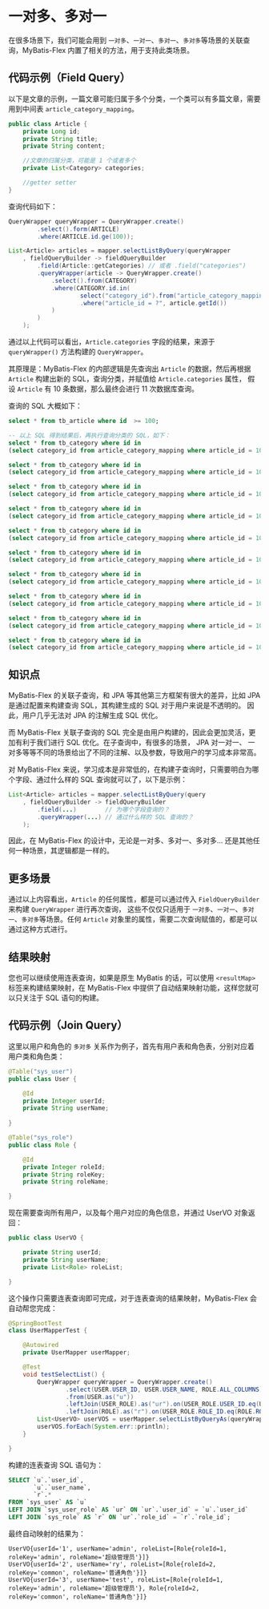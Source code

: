 # 一对多、多对一

在很多场景下，我们可能会用到 `一对多`、`一对一`、`多对一`、`多对多`等场景的关联查询，MyBatis-Flex 内置了相关的方法，用于支持此类场景。

## 代码示例（Field Query）

以下是文章的示例，一篇文章可能归属于多个分类，一个类可以有多篇文章，需要用到中间表 `article_category_mapping`。

```java
public class Article {
    private Long id;
    private String title;
    private String content;

    //文章的归属分类，可能是 1 个或者多个
    private List<Category> categories;

    //getter setter
}
```

查询代码如下：

```java {9-13}
QueryWrapper queryWrapper = QueryWrapper.create()
        .select().form(ARTICLE)
        .where(ARTICLE.id.ge(100));

List<Article> articles = mapper.selectListByQuery(queryWrapper
    , fieldQueryBuilder -> fieldQueryBuilder
        .field(Article::getCategories) // 或者 .field("categories")
        .queryWrapper(article -> QueryWrapper.create()
            .select().from(CATEGORY)
            .where(CATEGORY.id.in(
                    select("category_id").from("article_category_mapping")
                    .where("article_id = ?", article.getId())
            )
        )
    );
```

通过以上代码可以看出，`Article.categories` 字段的结果，来源于  `queryWrapper()` 方法构建的 `QueryWrapper`。

其原理是：MyBatis-Flex 的内部逻辑是先查询出 `Article` 的数据，然后再根据 `Article` 构建出新的 SQL，查询分类，并赋值给 `Article.categories` 属性，
假设 `Article` 有 10 条数据，那么最终会进行 11 次数据库查询。

查询的 SQL 大概如下：

```sql
select * from tb_article where id  >= 100;

-- 以上 SQL 得到结果后，再执行查询分类的 SQL，如下：
select * from tb_category where id in 
(select category_id from article_category_mapping where article_id = 100);

select * from tb_category where id in
(select category_id from article_category_mapping where article_id = 101);

select * from tb_category where id in
(select category_id from article_category_mapping where article_id = 102);

select * from tb_category where id in
(select category_id from article_category_mapping where article_id = 103);

select * from tb_category where id in
(select category_id from article_category_mapping where article_id = 104);

select * from tb_category where id in
(select category_id from article_category_mapping where article_id = 105);

select * from tb_category where id in
(select category_id from article_category_mapping where article_id = 106);

select * from tb_category where id in
(select category_id from article_category_mapping where article_id = 107);

select * from tb_category where id in
(select category_id from article_category_mapping where article_id = 108);

select * from tb_category where id in
(select category_id from article_category_mapping where article_id = 109);
```

## 知识点
MyBatis-Flex 的关联子查询，和 JPA 等其他第三方框架有很大的差异，比如 JPA 是通过配置来构建查询 SQL，其构建生成的 SQL 对于用户来说是不透明的。
因此，用户几乎无法对 JPA 的注解生成 SQL 优化。

而 MyBatis-Flex 关联子查询的 SQL 完全是由用户构建的，因此会更加灵活，更加有利于我们进行 SQL 优化。在子查询中，有很多的场景， JPA 对一对一、
一对多等等不同的场景给出了不同的注解、以及参数，导致用户的学习成本非常高。

对 MyBatis-Flex 来说，学习成本是非常低的，在构建子查询时，只需要明白为哪个字段、通过什么样的 SQL 查询就可以了，以下是示例：

```java 3,4
List<Article> articles = mapper.selectListByQuery(query
    , fieldQueryBuilder -> fieldQueryBuilder
        .field(...)        // 为哪个字段查询的？
        .queryWrapper(...) // 通过什么样的 SQL 查询的？
    );
```

因此，在 MyBatis-Flex 的设计中，无论是一对多、多对一、多对多... 还是其他任何一种场景，其逻辑都是一样的。


## 更多场景

通过以上内容看出，`Article` 的任何属性，都是可以通过传入 `FieldQueryBuilder` 来构建 `QueryWrapper` 进行再次查询，
这些不仅仅只适用于  `一对多`、`一对一`、`多对一`、`多对多`等场景。任何 `Article` 对象里的属性，需要二次查询赋值的，都是可以通过这种方式进行。

## 结果映射

您也可以继续使用连表查询，如果是原生 MyBatis 的话，可以使用 `<resultMap>` 标签来构建结果映射，在 MyBatis-Flex 中提供了自动结果映射功能，这样您就可以只关注于 SQL 语句的构建。

## 代码示例（Join Query）

这里以用户和角色的 `多对多` 关系作为例子，首先有用户表和角色表，分别对应着用户类和角色类：

```java
@Table("sys_user")
public class User {

    @Id
    private Integer userId;
    private String userName;
    
}

@Table("sys_role")
public class Role {

    @Id
    private Integer roleId;
    private String roleKey;
    private String roleName;

}
```

现在需要查询所有用户，以及每个用户对应的角色信息，并通过 UserVO 对象返回：

```java
public class UserVO {

    private String userId;
    private String userName;
    private List<Role> roleList;

}
```

这个操作只需要连表查询即可完成，对于连表查询的结果映射，MyBatis-Flex 会自动帮您完成：

```java
@SpringBootTest
class UserMapperTest {

    @Autowired
    private UserMapper userMapper;

    @Test
    void testSelectList() {
        QueryWrapper queryWrapper = QueryWrapper.create()
                .select(USER.USER_ID, USER.USER_NAME, ROLE.ALL_COLUMNS)
                .from(USER.as("u"))
                .leftJoin(USER_ROLE).as("ur").on(USER_ROLE.USER_ID.eq(USER.USER_ID))
                .leftJoin(ROLE).as("r").on(USER_ROLE.ROLE_ID.eq(ROLE.ROLE_ID));
        List<UserVO> userVOS = userMapper.selectListByQueryAs(queryWrapper, UserVO.class);
        userVOS.forEach(System.err::println);
    }

}
```

构建的连表查询 SQL 语句为：

```sql
SELECT `u`.`user_id`,
       `u`.`user_name`,
       `r`.*
FROM `sys_user` AS `u`
LEFT JOIN `sys_user_role` AS `ur` ON `ur`.`user_id` = `u`.`user_id`
LEFT JOIN `sys_role` AS `r` ON `ur`.`role_id` = `r`.`role_id`;
```

最终自动映射的结果为：

```text
UserVO{userId='1', userName='admin', roleList=[Role{roleId=1, roleKey='admin', roleName='超级管理员'}]}
UserVO{userId='2', userName='ry', roleList=[Role{roleId=2, roleKey='common', roleName='普通角色'}]}
UserVO{userId='3', userName='test', roleList=[Role{roleId=1, roleKey='admin', roleName='超级管理员'}, Role{roleId=2, roleKey='common', roleName='普通角色'}]}
```